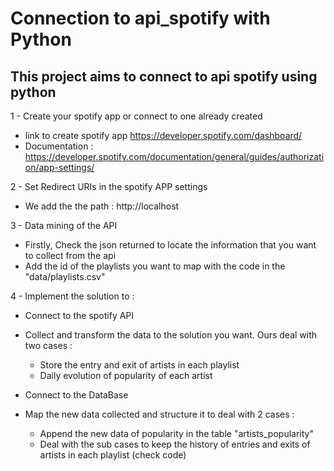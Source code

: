 # Connection to api_spotify with Python

  ## This project aims to connect to api spotify using python
  

1 - Create your spotify app or connect to one already created

  * link to create spotify app https://developer.spotify.com/dashboard/
  * Documentation : https://developer.spotify.com/documentation/general/guides/authorization/app-settings/


 2 - Set Redirect URIs in the spotify APP settings
 
  * We add the the path : http://localhost


 3 - Data mining of the API
 
  * Firstly, Check the json returned to locate the information that you want to collect from the api
  * Add the id of the playlists you want to map with the code in the "data/playlists.csv"

 4 - Implement the solution to :
 
  * Connect to the spotify API

  * Collect and transform the data to the solution you want. Ours deal with two cases :
    * Store the entry and exit of artists in each playlist
    * Daily evolution of popularity of each artist

  * Connect to the DataBase

  * Map the new data collected and structure it to deal with 2 cases :
    * Append the new data of popularity in the table "artists_popularity"
    * Deal with the sub cases to keep the history of entries and exits of artists in each playlist (check code)

  

